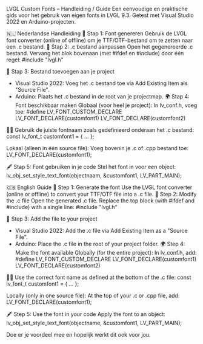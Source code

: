 LVGL Custom Fonts – Handleiding / Guide
Een eenvoudige en praktische gids voor het gebruik van eigen fonts in LVGL 9.3.
Getest met Visual Studio 2022 en Arduino-projecten.

🇳🇱 Nederlandse Handleiding
🔧 Stap 1: Font genereren
Gebruik de LVGL font converter (online of offline) om je TTF/OTF-bestand om te zetten naar een .c bestand.
🧼 Stap 2: .c bestand aanpassen
Open het gegenereerde .c bestand.
Vervang het blok bovenaan (met #ifdef en #include) door één regel:
#include "lvgl.h"


📁 Stap 3: Bestand toevoegen aan je project
- Visual Studio 2022: Voeg het .c bestand toe via Add Existing Item als "Source File".
- Arduino: Plaats het .c bestand in de root van je projectmap.
🌍 Stap 4: Font beschikbaar maken
Globaal (voor heel je project):
In lv_conf.h, voeg toe:
#define LV_FONT_CUSTOM_DECLARE LV_FONT_DECLARE(customfont1) LV_FONT_DECLARE(customfont2)


Gebruik de juiste fontnaam zoals gedefinieerd onderaan het .c bestand:
const lv_font_t customfont1 = {
    ...
};


Lokaal (alleen in één source file):
Voeg bovenin je .c of .cpp bestand toe:
LV_FONT_DECLARE(customfont1);


🖋️ Stap 5: Font gebruiken in je code
Stel het font in voor een object:
lv_obj_set_style_text_font(objectnaam, &customfont1, LV_PART_MAIN);



🇬🇧 English Guide
🔧 Step 1: Generate the font
Use the LVGL font converter (online or offline) to convert your TTF/OTF file into a .c file.
🧼 Step 2: Modify the .c file
Open the generated .c file.
Replace the top block (with #ifdef and #include) with a single line:
#include "lvgl.h"


📁 Step 3: Add the file to your project
- Visual Studio 2022: Add the .c file via Add Existing Item as a "Source File".
- Arduino: Place the .c file in the root of your project folder.
🌍 Step 4: Make the font available
Globally (for the entire project):
In lv_conf.h, add:
#define LV_FONT_CUSTOM_DECLARE LV_FONT_DECLARE(customfont1) LV_FONT_DECLARE(customfont2)


Use the correct font name as defined at the bottom of the .c file:
const lv_font_t customfont1 = {
    ...
};


Locally (only in one source file):
At the top of your .c or .cpp file, add:
LV_FONT_DECLARE(customfont1);


🖋️ Step 5: Use the font in your code
Apply the font to an object:
lv_obj_set_style_text_font(objectname, &customfont1, LV_PART_MAIN);




Doe er je voordeel mee en hopelijk werkt dit ook voor jou.
